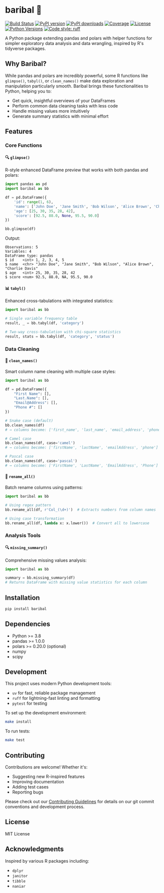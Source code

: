 # baribal 🐻

[![Build Status](https://img.shields.io/github/actions/workflow/status/gpenessot/baribal/main.yml?branch=main)](https://github.com/gpenessot/baribal/actions)
[![PyPI version](https://img.shields.io/pypi/v/baribal)](https://pypi.org/project/baribal/)
[![PyPI downloads](https://img.shields.io/pypi/dm/baribal)](https://pypi.org/project/baribal/)
[![Coverage](https://img.shields.io/codecov/c/github/gpenessot/baribal)](https://codecov.io/gh/gpenessot/baribal)
[![License](https://img.shields.io/github/license/gpenessot/baribal)](https://github.com/gpenessot/baribal/blob/main/LICENSE)
[![Python Versions](https://img.shields.io/pypi/pyversions/baribal)](https://pypi.org/project/baribal/)
[![Code style: ruff](https://img.shields.io/badge/code%20style-ruff-000000.svg)](https://github.com/astral-sh/ruff)

A Python package extending pandas and polars with helper functions for simpler exploratory data analysis and data wrangling, inspired by R's tidyverse packages.

## Why Baribal?

While pandas and polars are incredibly powerful, some R functions like `glimpse()`, `tabyl()`, or `clean_names()` make data exploration and manipulation particularly smooth. Baribal brings these functionalities to Python, helping you to:

- Get quick, insightful overviews of your DataFrames
- Perform common data cleaning tasks with less code
- Handle missing values more intuitively
- Generate summary statistics with minimal effort

## Features

### Core Functions

#### 🔍 `glimpse()`
R-style enhanced DataFrame preview that works with both pandas and polars:

```python
import pandas as pd
import baribal as bb

df = pd.DataFrame({
    'id': range(1, 6),
    'name': ['John Doe', 'Jane Smith', 'Bob Wilson', 'Alice Brown', 'Charlie Davis'],
    'age': [25, 30, 35, 28, 42],
    'score': [92.5, 88.0, None, 95.5, 90.0]
})

bb.glimpse(df)
```

Output:
```
Observations: 5
Variables: 4
DataFrame type: pandas
$ id    <int> 1, 2, 3, 4, 5
$ name  <chr> "John Doe", "Jane Smith", "Bob Wilson", "Alice Brown", "Charlie Davis"
$ age   <int> 25, 30, 35, 28, 42
$ score <num> 92.5, 88.0, NA, 95.5, 90.0
```

#### 📊 `tabyl()`
Enhanced cross-tabulations with integrated statistics:

```python
import baribal as bb

# Single variable frequency table
result, _ = bb.tabyl(df, 'category')

# Two-way cross-tabulation with chi-square statistics
result, stats = bb.tabyl(df, 'category', 'status')
```

### Data Cleaning

#### 🧹 `clean_names()`
Smart column name cleaning with multiple case styles:

```python
import baribal as bb

df = pd.DataFrame({
    "First Name": [],
    "Last.Name": [],
    "Email@Address": [],
    "Phone #": []
})

# Snake case (default)
bb.clean_names(df)
# → columns become: ['first_name', 'last_name', 'email_address', 'phone']

# Camel case
bb.clean_names(df, case='camel')
# → columns become: ['firstName', 'lastName', 'emailAddress', 'phone']

# Pascal case
bb.clean_names(df, case='pascal')
# → columns become: ['FirstName', 'LastName', 'EmailAddress', 'Phone']
```

#### 🔄 `rename_all()`
Batch rename columns using patterns:

```python
import baribal as bb

# Using regex pattern
bb.rename_all(df, r'Col_(\d+)')  # Extracts numbers from column names

# Using case transformation
bb.rename_all(df, lambda x: x.lower())  # Convert all to lowercase
```

### Analysis Tools

#### 🔍 `missing_summary()`
Comprehensive missing values analysis:

```python
import baribal as bb

summary = bb.missing_summary(df)
# Returns DataFrame with missing value statistics for each column
```

## Installation

```bash
pip install baribal
```

## Dependencies

- Python >= 3.8
- pandas >= 1.0.0
- polars >= 0.20.0 (optional)
- numpy
- scipy

## Development

This project uses modern Python development tools:
- `uv` for fast, reliable package management
- `ruff` for lightning-fast linting and formatting
- `pytest` for testing

To set up the development environment:

```bash
make install
```

To run tests:

```bash
make test
```

## Contributing

Contributions are welcome! Whether it's:
- Suggesting new R-inspired features
- Improving documentation
- Adding test cases
- Reporting bugs

Please check out our [Contributing Guidelines](CONTRIBUTING.md) for details on our git commit conventions and development process.

## License

MIT License

## Acknowledgments

Inspired by various R packages including:
- `dplyr`
- `janitor`
- `tibble`
- `naniar`
